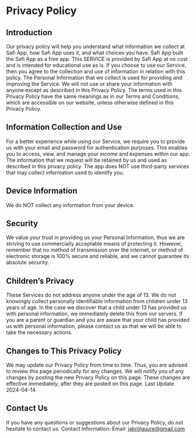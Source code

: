 <h1>Privacy Policy</h1>

<h2>Introduction</h2>

Our privacy policy will help you understand what information we collect at Safi App, how Safi App uses it, and what choices you have. Safi App built the Safi App as a free app. This SERVICE is provided by Safi App at no cost and is intended for educational use as is. If you choose to use our Service, then you agree to the collection and use of information in relation with this policy. The Personal Information that we collect is used for providing and improving the Service. We will not use or share your information with anyone except as described in this Privacy Policy.
The terms used in this Privacy Policy have the same meanings as in our Terms and Conditions, which are accessible on our website, unless otherwise defined in this Privacy Policy.

<h2>Information Collection and Use</h2>

For a better experience while using our Service, we require you to provide us with your email and password for authentication purposes. This enables you to access, view, and manage your income and expenses within our app. The information that we request will be retained by us and used as described in this privacy policy.
The app does NOT use third-party services that may collect information used to identify you.

<h2>Device Information</h2>
We do NOT collect any information from your device.

<h2>Security</h2>

We value your trust in providing us your Personal Information, thus we are striving to use commercially acceptable means of protecting it. However, remember that no method of transmission over the internet, or method of electronic storage is 100% secure and reliable, and we cannot guarantee its absolute security.

<h2>Children’s Privacy</h2>

These Services do not address anyone under the age of 13. We do not knowingly collect personally identifiable information from children under 13 years of age. In the case we discover that a child under 13 has provided us with personal information, we immediately delete this from our servers. If you are a parent or guardian and you are aware that your child has provided us with personal information, please contact us so that we will be able to take the necessary actions.

<h2>Changes to This Privacy Policy</h2>

We may update our Privacy Policy from time to time. Thus, you are advised to review this page periodically for any changes. We will notify you of any changes by posting the new Privacy Policy on this page. These changes are effective immediately, after they are posted on this page.
Last Update 2024-04-14

<h2>Contact Us</h2>

If you have any questions or suggestions about our Privacy Policy, do not hesitate to contact us.
Contact Information:
Email: jabriilguure@gmail.com
